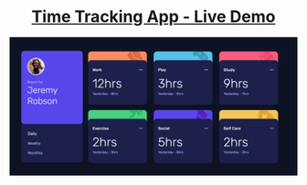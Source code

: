 <h1 align="center"><a href="https://time-ou.vercel.app/">Time Tracking App - Live Demo</a></h2>
<img alt="Time Tracking App" src="https://raw.githubusercontent.com/oguzhanuyanik-sr/time-tracking/master/screenshot2.png" />